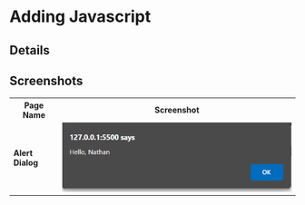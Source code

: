 # Adding Javascript

## Details

## Screenshots

<table>
  <tr>
    <th>Page Name</th>
    <th>Screenshot</th>
  </tr>
  <tr>
    <td><strong>Alert Dialog</strong></td>
    <td><img src="screenshots/alert.png"  width="500"></td>
  </tr>

 
</table>
